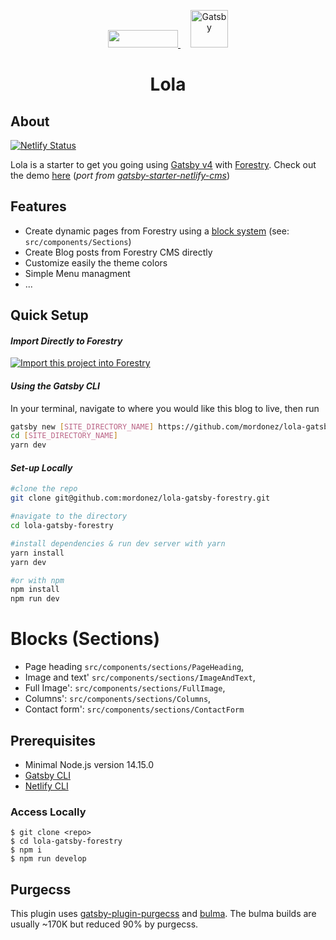 <p align="center">
  <a style="padding-right: 16px;" href="https://forestry.io">
    <img src="https://app.forestry.io/assets/forestry-logotype-pos-c71a6bd237d9199d0457ba2811553997ff5bab0d2cd0e740686ab26c00d9c240.svg" width="112" height="28">
  </a>
  <a href="https://www.gatsbyjs.com">
    <img alt="Gatsby" src="https://www.gatsbyjs.com/Gatsby-Monogram.svg" width="60" />
  </a>
</p>
<h1 align="center">
  Lola
</h1>

## About

[![Netlify Status](https://api.netlify.com/api/v1/badges/314f6fb1-b4a6-484a-ad3d-c26663a63bca/deploy-status)](https://app.netlify.com/sites/lola-gatsby-forestry/deploys)

Lola is a starter to get you going using [Gatsby v4](https://www.gatsbyjs.org/) with [Forestry](https://forestry.io/). Check out the demo [here](https://lola-gatsby-forestry.netlify.app/) (_port from [gatsby-starter-netlify-cms](https://github.com/netlify-templates/gatsby-starter-netlify-cms)_)

## Features

- Create dynamic pages from Forestry using a [block system](https://forestry.io/blog/blocks-give-your-editors-the-power-to-build-pages/) (see: `src/components/Sections`)
- Create Blog posts from Forestry CMS directly
- Customize easily the theme colors
- Simple Menu managment
- ...

##  Quick Setup

#### *Import Directly to Forestry*

<a href="https://app.forestry.io/quick-start?repo=mordonez/lola-gatsby-forestry&engine=gatsby">
    <img alt="Import this project into Forestry" src="https://assets.forestry.io/import-to-forestryK.svg" />
</a>

#### *Using the Gatsby CLI*
In your terminal, navigate to where you would like this blog to live, then run
```bash
gatsby new [SITE_DIRECTORY_NAME] https://github.com/mordonez/lola-gatsby-forestry
cd [SITE_DIRECTORY_NAME]
yarn dev
```
#### *Set-up Locally*
```bash
#clone the repo
git clone git@github.com:mordonez/lola-gatsby-forestry.git

#navigate to the directory
cd lola-gatsby-forestry

#install dependencies & run dev server with yarn
yarn install
yarn dev

#or with npm
npm install
npm run dev
```
# Blocks (Sections)

- Page heading `src/components/sections/PageHeading`,
- Image and text' `src/components/sections/ImageAndText`,
- Full Image': `src/components/sections/FullImage`,
- Columns': `src/components/sections/Columns`,
- Contact form': `src/components/sections/ContactForm`
## Prerequisites

- Minimal Node.js version 14.15.0
- [Gatsby CLI](https://www.gatsbyjs.com/docs/reference/gatsby-cli/)
- [Netlify CLI](https://github.com/netlify/cli)

### Access Locally

```
$ git clone <repo>
$ cd lola-gatsby-forestry
$ npm i
$ npm run develop
```

## Purgecss

This plugin uses [gatsby-plugin-purgecss](https://www.gatsbyjs.org/packages/gatsby-plugin-purgecss/) and [bulma](https://bulma.io/). The bulma builds are usually ~170K but reduced 90% by purgecss.

